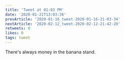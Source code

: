```yaml
---
title: 'Tweet at 01:03 PM'
date: '2020-01-21T13:03:36'
prevArticle: '2020-01-16_tweet-2020-01-16-21-03-34'
nextArticle: '2020-02-12_tweet-2020-02-12-21-42-20'
retweets: 0
likes: 0
tags: tweet
---
```

There's always money in the banana stand.